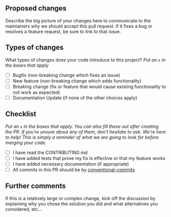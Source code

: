 ## Proposed changes

Describe the big picture of your changes here to communicate to the maintainers why we should accept this pull request. If it fixes a bug or resolves a feature request, be sure to link to that issue.

## Types of changes

What types of changes does your code introduce to this project?
_Put an `x` in the boxes that apply_

- [ ] Bugfix (non-breaking change which fixes an issue)
- [ ] New feature (non-breaking change which adds functionality)
- [ ] Breaking change (fix or feature that would cause existing functionality to not work as expected)
- [ ] Documentation Update (if none of the other choices apply)

## Checklist

_Put an `x` in the boxes that apply. You can also fill these out after creating the PR. If you're unsure about any of them, don't hesitate to ask. We're here to help! This is simply a reminder of what we are going to look for before merging your code._

- [ ] I have read the CONTRIBUTING.md
- [ ] I have added tests that prove my fix is effective or that my feature works
- [ ] I have added necessary documentation (if appropriate)
- [ ] All commits in this PR should be by [conventional-commits](https://www.conventionalcommits.org/en/v1.0.0/)

## Further comments

If this is a relatively large or complex change, kick off the discussion by explaining why you chose the solution you did and what alternatives you considered, etc...
